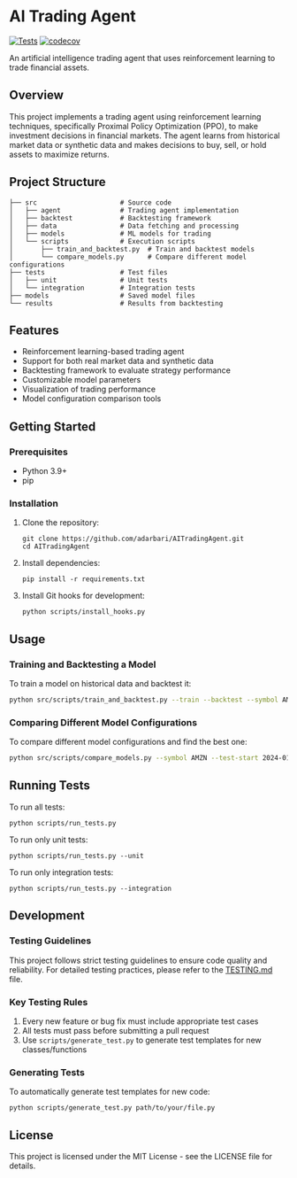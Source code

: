 # AI Trading Agent

[![Tests](https://github.com/adarbari/AITradingAgent/actions/workflows/tests.yml/badge.svg)](https://github.com/adarbari/AITradingAgent/actions/workflows/tests.yml)
[![codecov](https://codecov.io/gh/adarbari/AITradingAgent/branch/main/graph/badge.svg)](https://codecov.io/gh/adarbari/AITradingAgent)

An artificial intelligence trading agent that uses reinforcement learning to trade financial assets.

## Overview

This project implements a trading agent using reinforcement learning techniques, specifically Proximal Policy Optimization (PPO), to make investment decisions in financial markets. The agent learns from historical market data or synthetic data and makes decisions to buy, sell, or hold assets to maximize returns.

## Project Structure

```
├── src                     # Source code
│   ├── agent               # Trading agent implementation
│   ├── backtest            # Backtesting framework
│   ├── data                # Data fetching and processing
│   ├── models              # ML models for trading
│   └── scripts             # Execution scripts
│       ├── train_and_backtest.py  # Train and backtest models
│       └── compare_models.py      # Compare different model configurations
├── tests                   # Test files
│   ├── unit                # Unit tests
│   └── integration         # Integration tests
├── models                  # Saved model files
└── results                 # Results from backtesting
```

## Features

- Reinforcement learning-based trading agent
- Support for both real market data and synthetic data
- Backtesting framework to evaluate strategy performance
- Customizable model parameters
- Visualization of trading performance
- Model configuration comparison tools

## Getting Started

### Prerequisites

- Python 3.9+
- pip

### Installation

1. Clone the repository:
   ```
   git clone https://github.com/adarbari/AITradingAgent.git
   cd AITradingAgent
   ```

2. Install dependencies:
   ```
   pip install -r requirements.txt
   ```

3. Install Git hooks for development:
   ```
   python scripts/install_hooks.py
   ```

## Usage

### Training and Backtesting a Model

To train a model on historical data and backtest it:

```bash
python src/scripts/train_and_backtest.py --train --backtest --symbol AMZN --train-start 2022-01-01 --train-end 2023-12-31 --test-start 2024-01-01 --test-end 2024-04-30
```

### Comparing Different Model Configurations

To compare different model configurations and find the best one:

```bash
python src/scripts/compare_models.py --symbol AMZN --test-start 2024-01-01 --test-end 2024-04-30
```

## Running Tests

To run all tests:
```
python scripts/run_tests.py
```

To run only unit tests:
```
python scripts/run_tests.py --unit
```

To run only integration tests:
```
python scripts/run_tests.py --integration
```

## Development

### Testing Guidelines

This project follows strict testing guidelines to ensure code quality and reliability. For detailed testing practices, please refer to the [TESTING.md](TESTING.md) file.

### Key Testing Rules

1. Every new feature or bug fix must include appropriate test cases
2. All tests must pass before submitting a pull request
3. Use `scripts/generate_test.py` to generate test templates for new classes/functions

### Generating Tests

To automatically generate test templates for new code:
```
python scripts/generate_test.py path/to/your/file.py
```

## License

This project is licensed under the MIT License - see the LICENSE file for details.